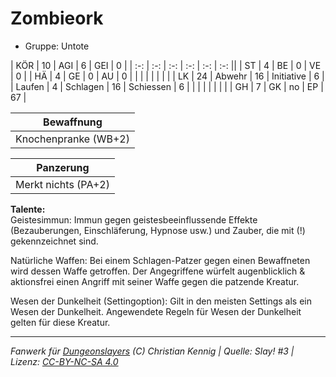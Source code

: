 # Zombieork  
- Gruppe: Untote  

| KÖR    | 10 | AGI      | 6  | GEI        | 0  |
| :-: | :-: | :-: | :-: | :-: | :-: ||
| ST     | 4  | BE       | 0  | VE         | 0  |
| HÄ     | 4  | GE       | 0  | AU         | 0  |
|        |    |          |    |            |    |
| LK     | 24 | Abwehr   | 16 | Initiative | 6  |
| Laufen | 4  | Schlagen | 16 | Schiessen  | 6  |
|        |    |          |    |            |    |
| GH     | 7  | GK       | no | EP         | 67 |


| Bewaffnung |
| --- |
| Knochenpranke (WB+2) |


| Panzerung |
| --- |
| Merkt nichts (PA+2) |


**Talente:**  
Geistesimmun: Immun gegen geistesbeeinflussende Effekte (Bezauberungen, Einschläferung, Hypnose usw.) und Zauber, die mit (!) gekennzeichnet sind.

Natürliche Waffen: Bei einem Schlagen-Patzer gegen einen Bewaffneten wird dessen Waffe getroffen. Der Angegriffene würfelt augenblicklich & aktionsfrei einen Angriff mit seiner Waffe gegen die patzende Kreatur.

Wesen der Dunkelheit (Settingoption): Gilt in den meisten Settings als ein Wesen der Dunkelheit. Angewendete Regeln für Wesen der Dunkelheit gelten für diese Kreatur.





___
*Fanwerk für [Dungeonslayers](https://www.dungeonslayers.net/) (C) Christian Kennig | Quelle: Slay! #3 | Lizenz: [CC-BY-NC-SA 4.0](https://creativecommons.org/licenses/by-nc-sa/4.0/deed.de)*